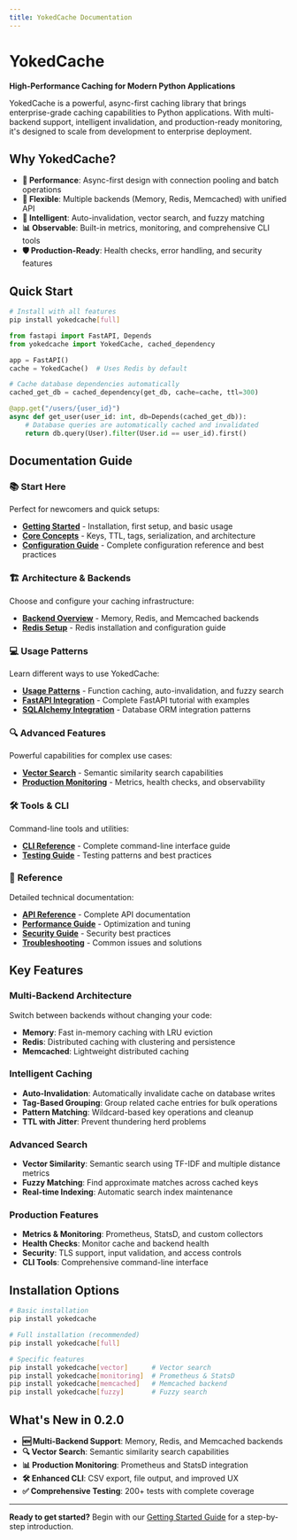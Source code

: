 ```yaml
---
title: YokedCache Documentation
---
```


# YokedCache

**High-Performance Caching for Modern Python Applications**

YokedCache is a powerful, async-first caching library that brings enterprise-grade caching capabilities to Python applications. With multi-backend support, intelligent invalidation, and production-ready monitoring, it's designed to scale from development to enterprise deployment.

## Why YokedCache?

- **🚀 Performance**: Async-first design with connection pooling and batch operations
- **🔧 Flexible**: Multiple backends (Memory, Redis, Memcached) with unified API
- **🧠 Intelligent**: Auto-invalidation, vector search, and fuzzy matching
- **📊 Observable**: Built-in metrics, monitoring, and comprehensive CLI tools
- **🛡️ Production-Ready**: Health checks, error handling, and security features

## Quick Start

```bash
# Install with all features
pip install yokedcache[full]
```

```python
from fastapi import FastAPI, Depends
from yokedcache import YokedCache, cached_dependency

app = FastAPI()
cache = YokedCache()  # Uses Redis by default

# Cache database dependencies automatically
cached_get_db = cached_dependency(get_db, cache=cache, ttl=300)

@app.get("/users/{user_id}")
async def get_user(user_id: int, db=Depends(cached_get_db)):
    # Database queries are automatically cached and invalidated
    return db.query(User).filter(User.id == user_id).first()
```

## Documentation Guide

### 📚 **Start Here**
Perfect for newcomers and quick setups:

- **[Getting Started](getting-started.md)** - Installation, first setup, and basic usage
- **[Core Concepts](core-concepts.md)** - Keys, TTL, tags, serialization, and architecture
- **[Configuration Guide](configuration.md)** - Complete configuration reference and best practices

### 🏗️ **Architecture & Backends**
Choose and configure your caching infrastructure:

- **[Backend Overview](backends.md)** - Memory, Redis, and Memcached backends
- **[Redis Setup](redis-setup.md)** - Redis installation and configuration guide

### 💻 **Usage Patterns**
Learn different ways to use YokedCache:

- **[Usage Patterns](usage-patterns.md)** - Function caching, auto-invalidation, and fuzzy search
- **[FastAPI Integration](tutorials/fastapi.md)** - Complete FastAPI tutorial with examples
- **[SQLAlchemy Integration](tutorials/sqlalchemy.md)** - Database ORM integration patterns

### 🔍 **Advanced Features**
Powerful capabilities for complex use cases:

- **[Vector Search](vector-search.md)** - Semantic similarity search capabilities
- **[Production Monitoring](monitoring.md)** - Metrics, health checks, and observability

### 🛠️ **Tools & CLI**
Command-line tools and utilities:

- **[CLI Reference](cli.md)** - Complete command-line interface guide
- **[Testing Guide](testing.md)** - Testing patterns and best practices

### 📖 **Reference**
Detailed technical documentation:

- **[API Reference](api/)** - Complete API documentation
- **[Performance Guide](performance.md)** - Optimization and tuning
- **[Security Guide](security.md)** - Security best practices
- **[Troubleshooting](troubleshooting.md)** - Common issues and solutions

## Key Features

### **Multi-Backend Architecture**
Switch between backends without changing your code:
- **Memory**: Fast in-memory caching with LRU eviction
- **Redis**: Distributed caching with clustering and persistence
- **Memcached**: Lightweight distributed caching

### **Intelligent Caching**
- **Auto-Invalidation**: Automatically invalidate cache on database writes
- **Tag-Based Grouping**: Group related cache entries for bulk operations
- **Pattern Matching**: Wildcard-based key operations and cleanup
- **TTL with Jitter**: Prevent thundering herd problems

### **Advanced Search**
- **Vector Similarity**: Semantic search using TF-IDF and multiple distance metrics
- **Fuzzy Matching**: Find approximate matches across cached keys
- **Real-time Indexing**: Automatic search index maintenance

### **Production Features**
- **Metrics & Monitoring**: Prometheus, StatsD, and custom collectors
- **Health Checks**: Monitor cache and backend health
- **Security**: TLS support, input validation, and access controls
- **CLI Tools**: Comprehensive command-line interface

## Installation Options

```bash
# Basic installation
pip install yokedcache

# Full installation (recommended)
pip install yokedcache[full]

# Specific features
pip install yokedcache[vector]      # Vector search
pip install yokedcache[monitoring]  # Prometheus & StatsD
pip install yokedcache[memcached]   # Memcached backend
pip install yokedcache[fuzzy]       # Fuzzy search
```

## What's New in 0.2.0

- **🆕 Multi-Backend Support**: Memory, Redis, and Memcached backends
- **🔍 Vector Search**: Semantic similarity search capabilities  
- **📊 Production Monitoring**: Prometheus and StatsD integration
- **🛠️ Enhanced CLI**: CSV export, file output, and improved UX
- **✅ Comprehensive Testing**: 200+ tests with complete coverage

---

**Ready to get started?** Begin with our [Getting Started Guide](getting-started.md) for a step-by-step introduction.


